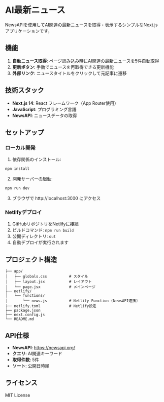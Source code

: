 # AI最新ニュース

NewsAPIを使用してAI関連の最新ニュースを取得・表示するシンプルなNext.jsアプリケーションです。

## 機能

1. **自動ニュース取得**: ページ読み込み時にAI関連の最新ニュースを5件自動取得
2. **更新ボタン**: 手動でニュースを再取得できる更新機能
3. **外部リンク**: ニュースタイトルをクリックして元記事に遷移

## 技術スタック

- **Next.js 14**: React フレームワーク（App Router使用）
- **JavaScript**: プログラミング言語
- **NewsAPI**: ニュースデータの取得

## セットアップ

### ローカル開発
1. 依存関係のインストール:
```bash
npm install
```

2. 開発サーバーの起動:
```bash
npm run dev
```

3. ブラウザで http://localhost:3000 にアクセス

### Netlifyデプロイ
1. GitHubリポジトリをNetlifyに接続
2. ビルドコマンド: `npm run build`
3. 公開ディレクトリ: `out`
4. 自動デプロイが実行されます

## プロジェクト構造

```
├── app/
│   ├── globals.css          # スタイル
│   ├── layout.jsx           # レイアウト
│   └── page.jsx             # メインページ
├── netlify/
│   └── functions/
│       └── news.js          # Netlify Function (NewsAPI連携)
├── netlify.toml             # Netlify設定
├── package.json
├── next.config.js
└── README.md
```

## API仕様

- **NewsAPI**: https://newsapi.org/
- **クエリ**: AI関連キーワード
- **取得件数**: 5件
- **ソート**: 公開日時順

## ライセンス

MIT License 